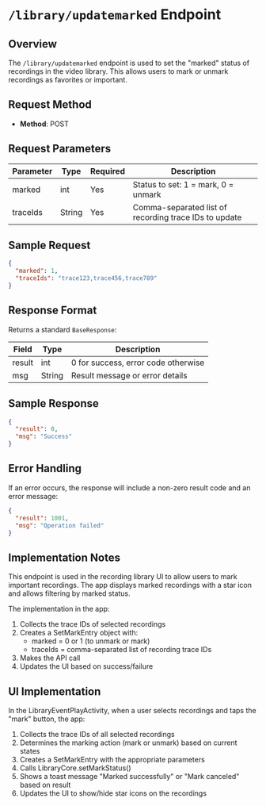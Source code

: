 # `/library/updatemarked` Endpoint

## Overview
The `/library/updatemarked` endpoint is used to set the "marked" status of recordings in the video library. This allows users to mark or unmark recordings as favorites or important.

## Request Method
- **Method**: POST

## Request Parameters
| Parameter | Type | Required | Description |
|-----------|------|----------|-------------|
| marked | int | Yes | Status to set: 1 = mark, 0 = unmark |
| traceIds | String | Yes | Comma-separated list of recording trace IDs to update |

## Sample Request
```json
{
  "marked": 1,
  "traceIds": "trace123,trace456,trace789"
}
```

## Response Format
Returns a standard `BaseResponse`:

| Field | Type | Description |
|-------|------|-------------|
| result | int | 0 for success, error code otherwise |
| msg | String | Result message or error details |

## Sample Response
```json
{
  "result": 0,
  "msg": "Success"
}
```

## Error Handling
If an error occurs, the response will include a non-zero result code and an error message:

```json
{
  "result": 1001,
  "msg": "Operation failed"
}
```

## Implementation Notes
This endpoint is used in the recording library UI to allow users to mark important recordings. The app displays marked recordings with a star icon and allows filtering by marked status.

The implementation in the app:
1. Collects the trace IDs of selected recordings
2. Creates a SetMarkEntry object with:
   - marked = 0 or 1 (to unmark or mark)
   - traceIds = comma-separated list of recording trace IDs
3. Makes the API call
4. Updates the UI based on success/failure

## UI Implementation
In the LibraryEventPlayActivity, when a user selects recordings and taps the "mark" button, the app:
1. Collects the trace IDs of all selected recordings
2. Determines the marking action (mark or unmark) based on current states
3. Creates a SetMarkEntry with the appropriate parameters
4. Calls LibraryCore.setMarkStatus()
5. Shows a toast message "Marked successfully" or "Mark canceled" based on result
6. Updates the UI to show/hide star icons on the recordings